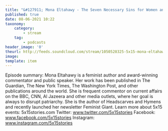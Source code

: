 ```yaml
---
title: "&#127911; Mona Eltahawy - The Seven Necessary Sins for Women and Girls"
published: true
date: 08-06-2021 10:22
taxonomy:
    category:
        - stream
    tag:
        - podcasts
header_image: '0'
theurl: http://feeds.soundcloud.com/stream/1050528325-5x15-mona-eltahawy-the-seven-necessary-sins-for-women-and-girls.mp3
image: 
template: item
--- 
```

Episode summary: Mona Eltahawy is a feminist author and award-winning commentator and public speaker. Her work has been published in The Guardian, The New York Times, The Washington Post, and other publications around the world. She is frequent commentor on current affairs on the BBC, CNN, Al Jazeera and other media outlets, where her goal is always to disrupt patriarchy. She is the author of Headscarves and Hymens and recently launched her newsletter Feminist Giant. Learn more about 5x15 events: 5x15stories.com Twitter: www.twitter.com/5x15stories Facebook: www.facebook.com/5x15stories Instagram: www.instagram.com/5x15stories
